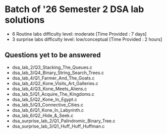 # Batch of '26 Semester 2 DSA lab solutions 

- 6 Routine labs difficulty level: moderate [Time Provided : 7 days]
- 3 surprise labs difficulty level: low/conceptual [Time Provided : 2 hours]

## Questions yet to be answered 

- dsa_lab_2/Q3_Stacking_The_Queues.c
- dsa_lab_3/Q4_Binary_String_Search_Trees.c
- dsa_lab_4/Q1_Farmer_And_The_Goats.c
- dsa_lab_4/Q2_Kone_Visits_Art_Galleries.c
- dsa_lab_4/Q3_Kone_Meets_Aliens.c
- dsa_lab_5/Q1_Acquire_The_Kingdoms.c
- dsa_lab_5/Q2_Kone_In_Egypt.c
- dsa_lab_5/Q3_Connective_Cities.c
- dsa_lab_6/Q1_Kone_In_Labyrinth.c
- dsa_lab_6/Q2_Hide_&_Seek.c
- dsa_surprise_lab_2/Q1_Palindromic_Binary_Tree.c
- dsa_surprise_lab_3/Q1_Huff_Huff_Huffman.c
